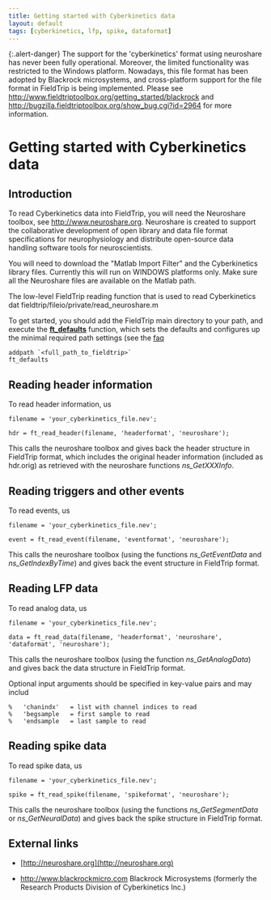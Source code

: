 ```yaml
---
title: Getting started with Cyberkinetics data
layout: default
tags: [cyberkinetics, lfp, spike, dataformat]
---
```


{:.alert-danger}
The support for the 'cyberkinetics' format using neuroshare has never been fully operational. Moreover, the limited functionality was restricted to the Windows platform. Nowadays, this file format has been adopted by Blackrock microsystems, and cross-platform support for the file format in FieldTrip is being implemented. Please see http://www.fieldtriptoolbox.org/getting_started/blackrock and http://bugzilla.fieldtriptoolbox.org/show_bug.cgi?id=2964 for more information.

# Getting started with Cyberkinetics data

## Introduction

To read Cyberkinetics data into FieldTrip, you will need the Neuroshare toolbox, see http://www.neuroshare.org. Neuroshare is created to support the collaborative development of open library and data file format specifications for neurophysiology and distribute open-source data handling software tools for neuroscientists.

You will need to download the "Matlab Import Filter" and the Cyberkinetics library files. Currently this will run on WINDOWS platforms only. Make sure all the Neuroshare files are available on the Matlab path.

The low-level FieldTrip reading function that is used to read Cyberkinetics dat
fieldtrip/fileio/private/read_neuroshare.m

To get started, you should add the FieldTrip main directory to your path, and execute the **[ft_defaults](/reference/ft_defaults)** function, which sets the defaults and configures up the minimal required path settings (see the [faq](/faq/should_i_add_fieldtrip_with_all_subdirectories_to_my_matlab_path)

	
	addpath `<full_path_to_fieldtrip>`
	ft_defaults

## Reading header information

To read header information, us

	
	filename = 'your_cyberkinetics_file.nev';
	
	hdr = ft_read_header(filename, 'headerformat', 'neuroshare');

This calls the neuroshare toolbox and gives back the header structure in FieldTrip format, which includes the original header information (included as hdr.orig) as retrieved with the neuroshare functions *ns_GetXXXInfo*.

## Reading triggers and other events

To read events, us

	
	filename = 'your_cyberkinetics_file.nev';
	
	event = ft_read_event(filename, 'eventformat', 'neuroshare');

This calls the neuroshare toolbox (using the functions *ns_GetEventData* and *ns_GetIndexByTime*) and gives back the event structure in FieldTrip format.

## Reading LFP data

To read analog data, us

	
	filename = 'your_cyberkinetics_file.nev';
	
	data = ft_read_data(filename, 'headerformat', 'neuroshare', 'dataformat', 'neuroshare');

This calls the neuroshare toolbox (using the function *ns_GetAnalogData*) and gives back the data structure in FieldTrip format.

Optional input arguments should be specified in key-value pairs and may includ

	
	%   'chanindx'   = list with channel indices to read
	%   'begsample   = first sample to read
	%   'endsample   = last sample to read

## Reading spike data

To read spike data, us

	
	filename = 'your_cyberkinetics_file.nev';
	
	spike = ft_read_spike(filename, 'spikeformat', 'neuroshare');

This calls the neuroshare toolbox (using the functions *ns_GetSegmentData* or *ns_GetNeuralData*) and gives back the spike structure in FieldTrip format.

## External links

*  [http://neuroshare.org](http://neuroshare.org)

*  http://www.blackrockmicro.com  Blackrock Microsystems (formerly the Research Products Division of Cyberkinetics Inc.)
